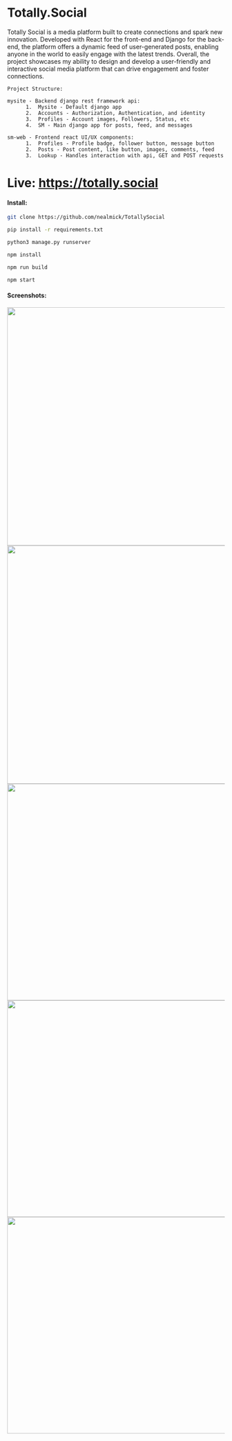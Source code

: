 # Totally.Social


Totally Social is a media platform built to create connections and spark new innovation. Developed with React for the front-end and Django for the back-end, the platform offers a dynamic feed of user-generated posts, enabling anyone in the world to easily engage with the latest trends. Overall, the project showcases my ability to design and develop a user-friendly and interactive social media platform that can drive engagement and foster connections.



    Project Structure:
    
    mysite - Backend django rest framework api:
          1.  Mysite - Default django app
          2.  Accounts - Authorization, Authentication, and identity
          3.  Profiles - Account images, Followers, Status, etc
          4.  SM - Main django app for posts, feed, and messages

    sm-web - Frontend react UI/UX components:
          1.  Profiles - Profile badge, follower button, message button
          2.  Posts - Post content, like button, images, comments, feed
          3.  Lookup - Handles interaction with api, GET and POST requests



# Live: https://totally.social

#### Install:

```bash
git clone https://github.com/nealmick/TotallySocial

pip install -r requirements.txt

python3 manage.py runserver

npm install

npm run build

npm start

```

#### Screenshots:
<img src="https://i.imgur.com/ixp3YIN.png" width="1000" height="550" />
<img src="https://i.imgur.com/lM1N3N1.png" width="1000" height="550" />
<img src="https://i.imgur.com/QgOx4Bh.png" width="1000" height="500" />
<img src="https://i.imgur.com/oK79FaY.png" width="1000" height="500" />
<img src="https://i.imgur.com/aeW43Dt.png" width="1000" height="500" />

